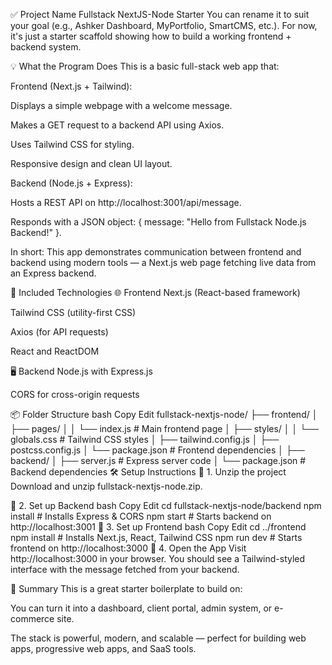 ✅ Project Name
Fullstack NextJS-Node Starter
You can rename it to suit your goal (e.g., Ashker Dashboard, MyPortfolio, SmartCMS, etc.). For now, it's just a starter scaffold showing how to build a working frontend + backend system.

💡 What the Program Does
This is a basic full-stack web app that:

Frontend (Next.js + Tailwind):

Displays a simple webpage with a welcome message.

Makes a GET request to a backend API using Axios.

Uses Tailwind CSS for styling.

Responsive design and clean UI layout.

Backend (Node.js + Express):

Hosts a REST API on http://localhost:3001/api/message.

Responds with a JSON object: { message: "Hello from Fullstack Node.js Backend!" }.

In short:
This app demonstrates communication between frontend and backend using modern tools — a Next.js web page fetching live data from an Express backend.

🧰 Included Technologies
🌐 Frontend
Next.js (React-based framework)

Tailwind CSS (utility-first CSS)

Axios (for API requests)

React and ReactDOM

🖥️ Backend
Node.js with Express.js

CORS for cross-origin requests

📦 Folder Structure
bash
Copy
Edit
fullstack-nextjs-node/
├── frontend/
│   ├── pages/
│   │   └── index.js          # Main frontend page
│   ├── styles/
│   │   └── globals.css       # Tailwind CSS styles
│   ├── tailwind.config.js
│   ├── postcss.config.js
│   └── package.json          # Frontend dependencies
│
├── backend/
│   ├── server.js             # Express server code
│   └── package.json          # Backend dependencies
🛠️ Setup Instructions
🔹 1. Unzip the project
Download and unzip fullstack-nextjs-node.zip.

🔹 2. Set up Backend
bash
Copy
Edit
cd fullstack-nextjs-node/backend
npm install        # Installs Express & CORS
npm start          # Starts backend on http://localhost:3001
🔹 3. Set up Frontend
bash
Copy
Edit
cd ../frontend
npm install        # Installs Next.js, React, Tailwind CSS
npm run dev        # Starts frontend on http://localhost:3000
🔹 4. Open the App
Visit http://localhost:3000 in your browser.
You should see a Tailwind-styled interface with the message fetched from your backend.

🧠 Summary
This is a great starter boilerplate to build on:

You can turn it into a dashboard, client portal, admin system, or e-commerce site.

The stack is powerful, modern, and scalable — perfect for building web apps, progressive web apps, and SaaS tools.
